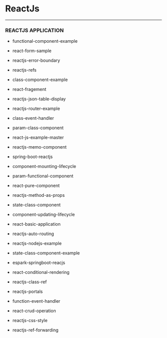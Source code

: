 # ReactJs

---

### REACTJS APPLICATION 

* functional-component-example	

* react-form-sample		

* reactjs-error-boundary		

* reactjs-refs

* class-component-example

* react-fragement			

* reactjs-json-table-display	

* reactjs-router-example

* class-event-handler		

* param-class-component		

* react-js-example-master		

* reactjs-memo-component		

* spring-boot-reactjs

* component-mounting-lifecycle	

* param-functional-component	

* react-pure-component		

* reactjs-method-as-props		

* state-class-component

* component-updating-lifecycle	

* react-basic-application		

* reactjs-auto-routing		

* reactjs-nodejs-example		

* state-class-component-example

* espark-springboot-reacjs	

* react-conditional-rendering	

* reactjs-class-ref		

* reactjs-portals

* function-event-handler		

* react-crud-operation		

* reactjs-css-style		

* reactjs-ref-forwarding
